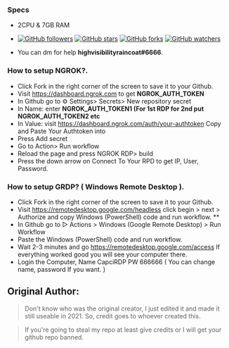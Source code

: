 ### Specs

* 2CPU & 7GB RAM


* [![GitHub followers](https://img.shields.io/github/followers/CapciGithub.svg?style=social&label=Follow&maxAge=2592000)](https://github.com/CapciGithub) [![GitHub stars](https://img.shields.io/github/stars/CapciGithub/growtopia-stuff.svg?style=social&label=Star)](https://github.com/CapciGithub/growtopia-stuff) [![GitHub forks](https://img.shields.io/github/forks/CapciGithub/growtopia-stuff.svg?style=social&label=Fork)](https://github.com/CapciGithub/growtopia-stuff/fork) [![GitHub watchers](https://img.shields.io/github/watchers/CapciGithub/growtopia-stuff.svg?style=social&label=Watch)](https://github.com/CapciGithub/growtopia-stuff)


* You can dm for help **highvisibilityraincoat#6666**.


### How to setup NGROK?.

* Click Fork in the right corner of the screen to save it to your Github.
* Visit https://dashboard.ngrok.com to get **NGROK_AUTH_TOKEN**
* In Github go to ⚙ Settings> Secrets> New repository secret
* In Name: enter **NGROK_AUTH_TOKEN1 (For 1st RDP for 2nd put NGROK_AUTH_TOKEN2 etc**
* In Value: visit https://dashboard.ngrok.com/auth/your-authtoken Copy and Paste Your Authtoken into
* Press Add secret
* Go to Action> Run workflow
* Reload the page and press NGROK RDP> build
* Press the down arrow on Connect To Your RPD to get IP, User, Password.

### How to setup GRDP? ( Windows Remote Desktop ). 

* Click Fork in the right corner of the screen to save it to your Github.
* Visit https://remotedesktop.google.com/headless click begin > next > Authorize and copy Windows (PowerShell) code and run workflow. **
* In Github go to ▷ Actions > Windows (Google Remote Desktop) > Run Workflow
* Paste the Windows (PowerShell) code and run workflow.
* Wait 2-3 minutes and go https://remotedesktop.google.com/access If everything worked good you will see your computer there.
* Login the Computer, Name CapciRDP PW 666666 ( You can change name, password If you want. )


## Original Author:
> Don't know who was the original creator, I just edited it and made it still useable in 2021. So, credit goes to whoever created this.

> If you're going to steal my repo at least give credits or I will get your github repo banned.
